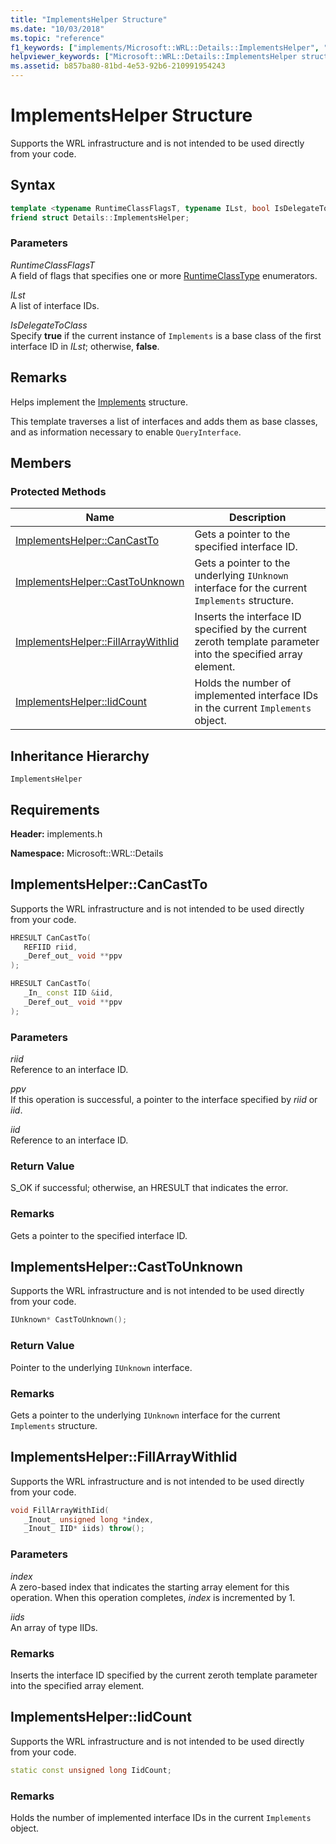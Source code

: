 ```yaml
---
title: "ImplementsHelper Structure"
ms.date: "10/03/2018"
ms.topic: "reference"
f1_keywords: ["implements/Microsoft::WRL::Details::ImplementsHelper", "implements/Microsoft::WRL::Details::ImplementsHelper::CanCastTo", "implements/Microsoft::WRL::Details::ImplementsHelper::CastToUnknown", "implements/Microsoft::WRL::Details::ImplementsHelper::FillArrayWithIid", "implements/Microsoft::WRL::Details::ImplementsHelper::IidCount"]
helpviewer_keywords: ["Microsoft::WRL::Details::ImplementsHelper structure", "Microsoft::WRL::Details::ImplementsHelper::CanCastTo method", "Microsoft::WRL::Details::ImplementsHelper::CastToUnknown method", "Microsoft::WRL::Details::ImplementsHelper::FillArrayWithIid method", "Microsoft::WRL::Details::ImplementsHelper::IidCount constant"]
ms.assetid: b857ba80-81bd-4e53-92b6-210991954243
---
```

# ImplementsHelper Structure

Supports the WRL infrastructure and is not intended to be used directly from your code.

## Syntax

```cpp
template <typename RuntimeClassFlagsT, typename ILst, bool IsDelegateToClass>
friend struct Details::ImplementsHelper;
```

### Parameters

*RuntimeClassFlagsT*<br/>
A field of flags that specifies one or more [RuntimeClassType](../windows/runtimeclasstype-enumeration.md) enumerators.

*ILst*<br/>
A list of interface IDs.

*IsDelegateToClass*<br/>
Specify **true** if the current instance of `Implements` is a base class of the first interface ID in *ILst*; otherwise, **false**.

## Remarks

Helps implement the [Implements](../windows/implements-structure.md) structure.

This template traverses a list of interfaces and adds them as base classes, and as information necessary to enable `QueryInterface`.

## Members

### Protected Methods

Name                                                    | Description
------------------------------------------------------- | -------------------------------------------------------------------------------------------------------------
[ImplementsHelper::CanCastTo](#cancastto)               | Gets a pointer to the specified interface ID.
[ImplementsHelper::CastToUnknown](#casttounknown)       | Gets a pointer to the underlying `IUnknown` interface for the current `Implements` structure.
[ImplementsHelper::FillArrayWithIid](#fillarraywithiid) | Inserts the interface ID specified by the current zeroth template parameter into the specified array element.
[ImplementsHelper::IidCount](#iidcount)                 | Holds the number of implemented interface IDs in the current `Implements` object.

## Inheritance Hierarchy

`ImplementsHelper`

## Requirements

**Header:** implements.h

**Namespace:** Microsoft::WRL::Details

## <a name="cancastto"></a>ImplementsHelper::CanCastTo

Supports the WRL infrastructure and is not intended to be used directly from your code.

```cpp
HRESULT CanCastTo(
   REFIID riid,
   _Deref_out_ void **ppv
);

HRESULT CanCastTo(
   _In_ const IID &iid,
   _Deref_out_ void **ppv
);
```

### Parameters

*riid*<br/>
Reference to an interface ID.

*ppv*<br/>
If this operation is successful, a pointer to the interface specified by *riid* or *iid*.

*iid*<br/>
Reference to an interface ID.

### Return Value

S_OK if successful; otherwise, an HRESULT that indicates the error.

### Remarks

Gets a pointer to the specified interface ID.

## <a name="casttounknown"></a>ImplementsHelper::CastToUnknown

Supports the WRL infrastructure and is not intended to be used directly from your code.

```cpp
IUnknown* CastToUnknown();
```

### Return Value

Pointer to the underlying `IUnknown` interface.

### Remarks

Gets a pointer to the underlying `IUnknown` interface for the current `Implements` structure.

## <a name="fillarraywithiid"></a>ImplementsHelper::FillArrayWithIid

Supports the WRL infrastructure and is not intended to be used directly from your code.

```cpp
void FillArrayWithIid(
   _Inout_ unsigned long *index,
   _Inout_ IID* iids) throw();
```

### Parameters

*index*<br/>
A zero-based index that indicates the starting array element for this operation. When this operation completes, *index* is incremented by 1.

*iids*<br/>
An array of type IIDs.

### Remarks

Inserts the interface ID specified by the current zeroth template parameter into the specified array element.

## <a name="iidcount"></a>ImplementsHelper::IidCount

Supports the WRL infrastructure and is not intended to be used directly from your code.

```cpp
static const unsigned long IidCount;
```

### Remarks

Holds the number of implemented interface IDs in the current `Implements` object.

